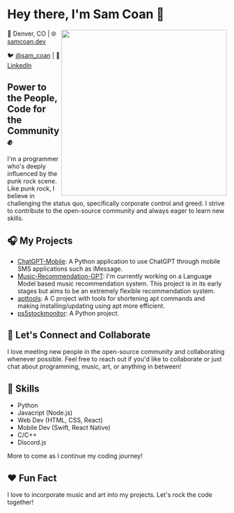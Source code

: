 # Hey there, I'm Sam Coan :wave: 
<img align='right' src='https://github-readme-stats.vercel.app/api?username=slxmmy999&show_icons=true&theme=tokyonight' width='380'>

:round_pushpin: Denver, CO | :globe_with_meridians: [samcoan.dev](https://www.samcoan.dev)

:bird: [@sam_coan](https://twitter.com/sam_coan) | :briefcase: [LinkedIn](https://www.linkedin.com/in/samcoan)

## Power to the People, Code for the Community :fist: 

I'm a programmer who's deeply influenced by the punk rock scene. Like punk rock, I believe in challenging the status quo, specifically corporate control and greed. I strive to contribute to the open-source community and always eager to learn new skills. 

## :headphones: My Projects

- [ChatGPT-Mobile](https://github.com/slxmmy999/ChatGPT-Mobile): A Python application to use ChatGPT through mobile SMS applications such as iMessage.
- [Music-Recommendation-GPT](https://github.com/slxmmy999/Music-Recommendation-GPT): I'm currently working on a Language Model based music recommendation system. This project is in its early stages but aims to be an extremely flexible recommendation system.
- [apttools](https://github.com/slxmmy999/apttools): A C project with tools for shortening apt commands and making installing/updating using apt more efficient.
- [ps5stockmonitor](https://github.com/slxmmy999/ps5stockmonitor): A Python project.

## :handshake: Let's Connect and Collaborate

I love meeting new people in the open-source community and collaborating whenever possible. Feel free to reach out if you'd like to collaborate or just chat about programming, music, art, or anything in between!

## :rocket: Skills 

- Python
- Javacript (Node.js)
- Web Dev (HTML, CSS, React)
- Mobile Dev (Swift, React Native)
- C/C++
- Discord.js

More to come as I continue my coding journey!

## :heart: Fun Fact

I love to incorporate music and art into my projects. Let's rock the code together!
